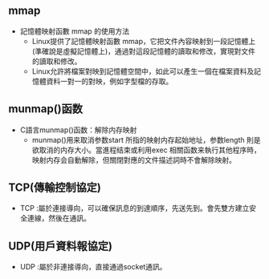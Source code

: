 ## mmap
* 記憶體映射函數 mmap 的使用方法
    * Linux提供了記憶體映射函數 mmap，它把文件內容映射到一段記憶體上(準確說是虛擬記憶體上)，通過對這段記憶體的讀取和修改，實現對文件的讀取和修改。
    * Linux允許將檔案對映到記憶體空間中，如此可以產生一個在檔案資料及記憶體資料一對一的對映，例如字型檔的存取。
## munmap()函数
* C語言munmap()函数：解除内存映射
    * munmap()用来取消参数start 所指的映射内存起始地址，参数length 則是欲取消的内存大小。當進程结束或利用exec 相關函数来執行其他程序時，映射内存会自動解除，但關閉對應的文件描述詞時不會解除映射。
## TCP(傳輸控制協定)
* TCP :屬於連接導向，可以確保訊息的到達順序，先送先到。會先雙方建立安全連線，然後在通訊。
## UDP(用戶資料報協定)
* UDP :屬於非連接導向，直接通過socket通訊。




